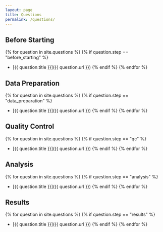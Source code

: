 ```yaml
---
layout: page
title: Questions
permalink: /questions/
---
```


## Before Starting

{% for question in site.questions %}
  {% if question.step == "before_starting" %}
- [{{ question.title }}]({{ question.url }})
  {% endif %}
{% endfor %}


## Data Preparation

{% for question in site.questions %}
  {% if question.step == "data_preparation" %}
- [{{ question.title }}]({{ question.url }})
  {% endif %}
{% endfor %}

## Quality Control

{% for question in site.questions %}
  {% if question.step == "qc" %}
- [{{ question.title }}]({{ question.url }})
  {% endif %}
{% endfor %}

## Analysis

{% for question in site.questions %}
  {% if question.step == "analysis" %}
- [{{ question.title }}]({{ question.url }})
  {% endif %}
{% endfor %}

## Results

{% for question in site.questions %}
  {% if question.step == "results" %}
- [{{ question.title }}]({{ question.url }})
  {% endif %}
{% endfor %}